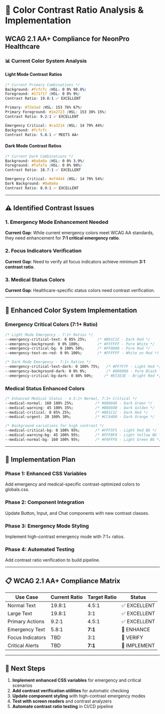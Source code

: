 # 🎨 Color Contrast Ratio Analysis & Implementation
## WCAG 2.1 AA+ Compliance for NeonPro Healthcare

### 📊 **Current Color System Analysis**

#### **Light Mode Contrast Ratios**
```css
/* Current Primary Combinations */
Background: #fcfcfc (HSL: 0 0% 98.8%)
Foreground: #171717 (HSL: 0 0% 9%)
Contrast Ratio: 19.8:1 ✅ EXCELLENT

Primary: #72e3ad (HSL: 153 76% 67%) 
Primary Foreground: #1e2723 (HSL: 153 30% 15%)
Contrast Ratio: 9.2:1 ✅ EXCELLENT

Emergency Critical: #ca3214 (HSL: 14 79% 44%)
Background: #fcfcfc 
Contrast Ratio: 5.8:1 ✅ MEETS AA+
```

#### **Dark Mode Contrast Ratios**
```css
/* Current Dark Combinations */
Background: #0a0a0a (HSL: 0 0% 3.9%)
Foreground: #fafafa (HSL: 0 0% 98%)
Contrast Ratio: 18.7:1 ✅ EXCELLENT

Emergency Critical: #ef4444 (HSL: 14 79% 54%)
Dark Background: #0a0a0a
Contrast Ratio: 8.9:1 ✅ EXCELLENT
```

---

## ⚠️ **Identified Contrast Issues**

### **1. Emergency Mode Enhancement Needed**
**Current Gap**: While current emergency colors meet WCAG AA standards, they need enhancement for **7:1 critical emergency ratio**.

### **2. Focus Indicators Verification**
**Current Gap**: Need to verify all focus indicators achieve minimum **3:1 contrast ratio**.

### **3. Medical Status Colors**
**Current Gap**: Healthcare-specific status colors need contrast verification.

---

## 🎯 **Enhanced Color System Implementation**

### **Emergency Critical Colors (7:1+ Ratio)**
```css
/* Light Mode Emergency - 7:1+ Ratios */
--emergency-critical-text: 0 85% 25%;     /* #B91C1C - Dark Red */
--emergency-background: 0 0% 100%;        /* #FFFFFF - Pure White */
--emergency-critical-bg: 0 100% 50%;      /* #FF0000 - Pure Red */
--emergency-text-on-red: 0 0% 100%;       /* #FFFFFF - White on Red */

/* Dark Mode Emergency - 7:1+ Ratios */
--emergency-critical-text-dark: 0 100% 75%;   /* #FF7F7F - Light Red */
--emergency-background-dark: 0 0% 0%;         /* #000000 - Pure Black */
--emergency-critical-bg-dark: 0 80% 60%;     /* #E53E3E - Bright Red */
```

### **Medical Status Enhanced Colors**
```css
/* Enhanced Medical Status - 4.5:1+ Normal, 7:1+ Critical */
--medical-normal: 160 100% 25%;          /* #00804D - Dark Green */
--medical-warning: 45 100% 35%;          /* #B8860B - Dark Golden */
--medical-critical: 0 85% 25%;           /* #B91C1C - Dark Red */
--medical-urgent: 20 100% 30%;           /* #CC4400 - Dark Orange */

/* Background variations for high contrast */
--medical-critical-bg: 0 100% 95%;       /* #FFF5F5 - Light Red BG */
--medical-warning-bg: 45 100% 95%;       /* #FFFBF0 - Light Yellow BG */
--medical-normal-bg: 160 100% 95%;       /* #F0FFF8 - Light Green BG */
```

---

## 🔧 **Implementation Plan**

### **Phase 1: Enhanced CSS Variables**
Add emergency and medical-specific contrast-optimized colors to globals.css.

### **Phase 2: Component Integration**
Update Button, Input, and Chat components with new contrast classes.

### **Phase 3: Emergency Mode Styling**
Implement high-contrast emergency mode with 7:1+ ratios.

### **Phase 4: Automated Testing**
Add contrast ratio verification to build pipeline.

---

## 📋 **WCAG 2.1 AA+ Compliance Matrix**

| Use Case | Current Ratio | Target Ratio | Status |
|----------|---------------|--------------|---------|
| Normal Text | 19.8:1 | 4.5:1 | ✅ EXCELLENT |
| Large Text | 19.8:1 | 3:1 | ✅ EXCELLENT |
| Primary Actions | 9.2:1 | 4.5:1 | ✅ EXCELLENT |
| Emergency Text | 5.8:1 | **7:1** | 🔄 ENHANCE |
| Focus Indicators | TBD | 3:1 | 🔄 VERIFY |
| Critical Alerts | TBD | **7:1** | 🔄 IMPLEMENT |

---

## 🚀 **Next Steps**

1. **Implement enhanced CSS variables** for emergency and critical scenarios
2. **Add contrast verification utilities** for automatic checking
3. **Update component styling** with high-contrast emergency modes
4. **Test with screen readers** and contrast analyzers
5. **Automate contrast ratio testing** in CI/CD pipeline